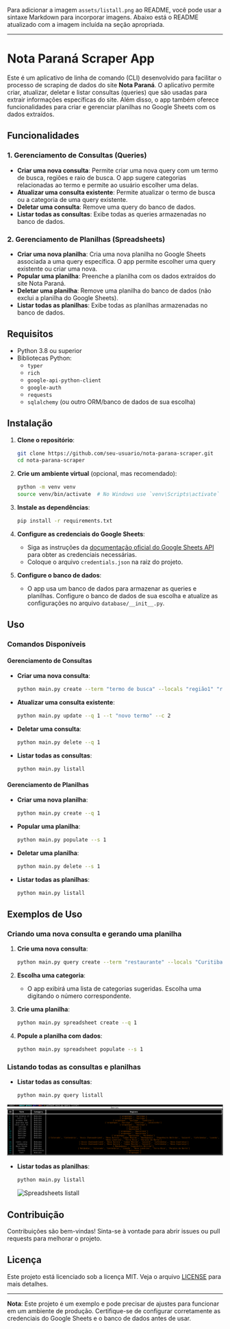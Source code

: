 Para adicionar a imagem `assets/listall.png` ao README, você pode usar a sintaxe Markdown para incorporar imagens. Abaixo está o README atualizado com a imagem incluída na seção apropriada.

---

# Nota Paraná Scraper App

Este é um aplicativo de linha de comando (CLI) desenvolvido para facilitar o processo de scraping de dados do site **Nota Paraná**. O aplicativo permite criar, atualizar, deletar e listar consultas (queries) que são usadas para extrair informações específicas do site. Além disso, o app também oferece funcionalidades para criar e gerenciar planilhas no Google Sheets com os dados extraídos.

## Funcionalidades

### 1. **Gerenciamento de Consultas (Queries)**
   - **Criar uma nova consulta**: Permite criar uma nova query com um termo de busca, regiões e raio de busca. O app sugere categorias relacionadas ao termo e permite ao usuário escolher uma delas.
   - **Atualizar uma consulta existente**: Permite atualizar o termo de busca ou a categoria de uma query existente.
   - **Deletar uma consulta**: Remove uma query do banco de dados.
   - **Listar todas as consultas**: Exibe todas as queries armazenadas no banco de dados.

### 2. **Gerenciamento de Planilhas (Spreadsheets)**
   - **Criar uma nova planilha**: Cria uma nova planilha no Google Sheets associada a uma query específica. O app permite escolher uma query existente ou criar uma nova.
   - **Popular uma planilha**: Preenche a planilha com os dados extraídos do site Nota Paraná.
   - **Deletar uma planilha**: Remove uma planilha do banco de dados (não exclui a planilha do Google Sheets).
   - **Listar todas as planilhas**: Exibe todas as planilhas armazenadas no banco de dados.

## Requisitos

- Python 3.8 ou superior
- Bibliotecas Python:
  - `typer`
  - `rich`
  - `google-api-python-client`
  - `google-auth`
  - `requests`
  - `sqlalchemy` (ou outro ORM/banco de dados de sua escolha)

## Instalação

1. **Clone o repositório**:
   ```bash
   git clone https://github.com/seu-usuario/nota-parana-scraper.git
   cd nota-parana-scraper
   ```

2. **Crie um ambiente virtual** (opcional, mas recomendado):
   ```bash
   python -m venv venv
   source venv/bin/activate  # No Windows use `venv\Scripts\activate`
   ```

3. **Instale as dependências**:
   ```bash
   pip install -r requirements.txt
   ```

4. **Configure as credenciais do Google Sheets**:
   - Siga as instruções da [documentação oficial do Google Sheets API](https://developers.google.com/sheets/api/quickstart/python) para obter as credenciais necessárias.
   - Coloque o arquivo `credentials.json` na raiz do projeto.

5. **Configure o banco de dados**:
   - O app usa um banco de dados para armazenar as queries e planilhas. Configure o banco de dados de sua escolha e atualize as configurações no arquivo `database/__init__.py`.

## Uso

### Comandos Disponíveis

#### Gerenciamento de Consultas

- **Criar uma nova consulta**:
  ```bash
  python main.py create --term "termo de busca" --locals "região1" "região2" --radius 10.0
  ```

- **Atualizar uma consulta existente**:
  ```bash
  python main.py update --q 1 --t "novo termo" --c 2
  ```

- **Deletar uma consulta**:
  ```bash
  python main.py delete --q 1
  ```

- **Listar todas as consultas**:
  ```bash
  python main.py listall
  ```

#### Gerenciamento de Planilhas

- **Criar uma nova planilha**:
  ```bash
  python main.py create --q 1
  ```

- **Popular uma planilha**:
  ```bash
  python main.py populate --s 1
  ```

- **Deletar uma planilha**:
  ```bash
  python main.py delete --s 1
  ```

- **Listar todas as planilhas**:
  ```bash
  python main.py listall
  ```

## Exemplos de Uso

### Criando uma nova consulta e gerando uma planilha

1. **Crie uma nova consulta**:
   ```bash
   python main.py query create --term "restaurante" --locals "Curitiba" "Londrina" --radius 5.0
   ```

2. **Escolha uma categoria**:
   - O app exibirá uma lista de categorias sugeridas. Escolha uma digitando o número correspondente.

3. **Crie uma planilha**:
   ```bash
   python main.py spreadsheet create --q 1
   ```

4. **Popule a planilha com dados**:
   ```bash
   python main.py spreadsheet populate --s 1
   ```

### Listando todas as consultas e planilhas

- **Listar todas as consultas**:
  ```bash
  python main.py query listall
  ```

![Queries listall](assets/query_listall.png)

- **Listar todas as planilhas**:
  ```bash
  python main.py listall
  ```

  ![Spreadsheets listall](assets/Spreadsheets_listall.png)

## Contribuição

Contribuições são bem-vindas! Sinta-se à vontade para abrir issues ou pull requests para melhorar o projeto.

## Licença

Este projeto está licenciado sob a licença MIT. Veja o arquivo [LICENSE](LICENSE) para mais detalhes.

---

**Nota**: Este projeto é um exemplo e pode precisar de ajustes para funcionar em um ambiente de produção. Certifique-se de configurar corretamente as credenciais do Google Sheets e o banco de dados antes de usar.
